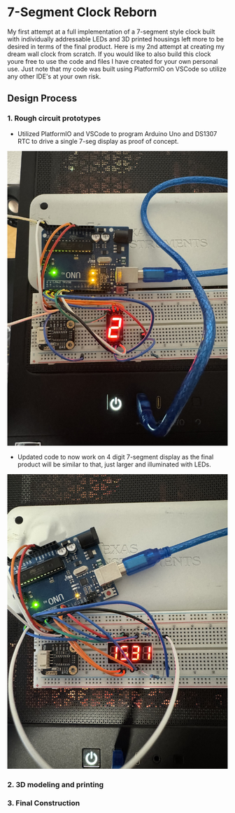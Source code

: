 # 7-Segment Clock Reborn
My first attempt at a full implementation of a 7-segment style clock built with individually addressable LEDs and 3D printed housings left more to be desired in terms of the final product. Here is my 2nd attempt at creating my dream wall clock from scratch. If you would like to also build this clock youre free to use the code and files I have created for your own personal use. Just note that my code was built using PlatformIO on VSCode so utilize any other IDE's at your own risk. 

## Design Process
### 1. Rough circuit prototypes
- Utilized PlatformIO and VSCode to program Arduino Uno and DS1307 RTC to drive a single 7-seg display as proof of concept.

![Photo of seconds on single 7-seg display](https://github.com/Chompinz/7_Segment_Clock_Reborn/blob/main/.photos/IMG_8383.JPEG?raw=true)
- Updated code to now work on 4 digit 7-segment display as the final product will be similar to that, just larger and illuminated with LEDs.
   
![Photo of hours and minutes on 4 digit 7-seg display](https://github.com/Chompinz/7_Segment_Clock_Reborn/blob/main/.photos/IMG_8385.JPEG?raw=true)
### 2. 3D modeling and printing
### 3. Final Construction 
